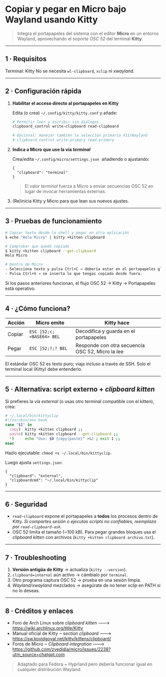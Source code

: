 # Copiar y pegar en Micro bajo Wayland usando Kitty

> Integra el portapapeles del sistema con el editor **Micro** en un entorno Wayland, aprovechando el soporte *OSC 52* del terminal **Kitty**.

---

## 1 · Requisitos

Terminal: Kitty
No se necesita `wl-clipboard`, `xclip` ni *xwayland*.

---

## 2 · Configuración rápida

1. **Habilitar el acceso directo al portapapeles en Kitty**

   Edita (o crea) `~/.config/kitty/kitty.conf` y añade:

   ```bash
   # Permitir leer y escribir sin diálogos
   clipboard_control write-clipboard read-clipboard

   # Opcional: manejar también la selección primaria X11/Wayland
   # clipboard_control write-primary read-primary
   ```

2. **Indica a Micro que use la vía *terminal***

   Crea/edita `~/.config/micro/settings.json` 
   añadiendo o ajustando:

   ```jsonc
   {
     "clipboard": "terminal"
   }
   ```

   > El valor *terminal* fuerza a Micro a enviar secuencias OSC 52 en lugar de invocar herramientas externas.

3. (Re)inicia Kitty y Micro para que lean sus nuevos ajustes.

---

## 3 · Pruebas de funcionamiento

```bash
# Copiar texto desde la shell y pegar en otra aplicación
$ echo "Hola Micro" | kitty +kitten clipboard

# Comprobar que quedó copiado
$ kitty +kitten clipboard --get-clipboard
Hola Micro

# Dentro de Micro
- Selecciona texto y pulsa Ctrl+C → debería estar en el portapapeles global.
- Pulsa Ctrl+V → se inserta lo que tengas copiado desde fuera.
```

Si los pasos anteriores funcionan, el flujo OSC 52 → Kitty → Portapapeles está operativo.

---

## 4 · ¿Cómo funciona?

| Acción | Micro emite              | Kitty hace                                       |
| ------ | ------------------------ | ------------------------------------------------ |
| Copiar | `ESC ]52;c;<BASE64> BEL` | Decodifica y guarda en el portapapeles           |
| Pegar  | `ESC ]52;?;? BEL`        | Responde con otra secuencia OSC 52, Micro la lee |

El estándar OSC 52 es texto puro; viaja incluso a través de SSH. Solo el terminal local (Kitty) debe entenderlo.

---

## 5 · Alternativa: script externo + *clipboard kitten*

Si prefieres la vía *external* (o usas otro terminal compatible con el kitten), crea:

```bash
# ~/.local/bin/kittyclip
#!/usr/bin/env bash
case "$1" in
  copy)  kitty +kitten clipboard ;;
  paste) kitty +kitten clipboard --get-clipboard ;;
  *)     echo "Uso: $0 {copy|paste}" >&2 ; exit 1 ;;
esac
```

Hazlo ejecutable: `chmod +x ~/.local/bin/kittyclip`.

Luego ajusta `settings.json`:

```jsonc
{
  "clipboard": "external",
  "clipboardcmd": "~/.local/bin/kittyclip"
}
```

---

## 6 · Seguridad

* `read-clipboard` expone el portapapeles a **todos** los procesos dentro de Kitty.
  *Si compartes sesión o ejecutas scripts no confiables, reemplaza por `read-clipboard-ask`.*
* OSC 52 limita el tamaño (\~100 kB). Para pegar grandes bloques usa el *clipboard kitten* con archivos (`kitty +kitten clipboard archivo.txt`).

---

## 7 · Troubleshooting

1. **Versión antigüa de Kitty** → actualiza (`kitty --version`).
2. `clipboard=internal` aún activo → cámbialo por `terminal`.
3. Otro programa captura OSC 52 → prueba en una sesión limpia.
4. *Wayland/xwayland* mezclados → asegúrate de no tener *xclip* en PATH si no lo deseas.

---

## 8 · Créditos y enlaces

* Foro de Arch Linux sobre *clipboard kitten*     ---> https://wiki.archlinux.org/title/Kitty
* Manual oficial de Kitty ‒ *section clipboard*   ---> https://sw.kovidgoyal.net/kitty/kittens/clipboard/
* Foros de Micro ‒ *Clipboard integration*        ---> https://github.com/zyedidia/micro/issues/2238?utm_source=chatgpt.com

> Adaptado para Fedora + Hyprland pero debería funcionar igual en cualquier distribución Wayland.
